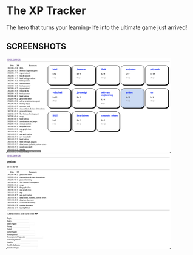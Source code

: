 <h1> The XP Tracker </h1>

<p> The hero that turns your learning-life into the ultimate game just arrived! </p>

## SCREENSHOTS


<img src="app/assets/screenshots/landing-page.png" height="250">
<img src="app/assets/screenshots/skill-overview.png" height="250">